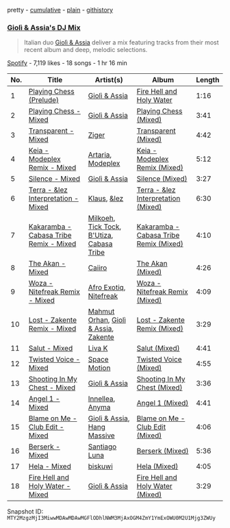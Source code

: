 pretty - [cumulative](/playlists/cumulative/37i9dQZF1DWZaiDZ16BA15.md) - [plain](/playlists/plain/37i9dQZF1DWZaiDZ16BA15) - [githistory](https://github.githistory.xyz/mackorone/spotify-playlist-archive/blob/main/playlists/plain/37i9dQZF1DWZaiDZ16BA15)

### [Giolì & Assia's DJ Mix](https://open.spotify.com/playlist/37i9dQZF1DWZaiDZ16BA15)

> Italian duo <a href="spotify:artist:6mM9a86Nrw0y7f9MaJGbpU">Giolì & Assia</a> deliver a mix featuring tracks from their most recent album and deep, melodic selections.

[Spotify](https://open.spotify.com/user/spotify) - 7,119 likes - 18 songs - 1 hr 16 min

| No. | Title | Artist(s) | Album | Length |
|---|---|---|---|---|
| 1 | [Playing Chess \(Prelude\)](https://open.spotify.com/track/2pP3PPZ2tiXDX6ifjTEB0X) | [Giolì & Assia](https://open.spotify.com/artist/6mM9a86Nrw0y7f9MaJGbpU) | [Fire Hell and Holy Water](https://open.spotify.com/album/0ZTKj2OdsF2gI2npmAADAQ) | 1:16 |
| 2 | [Playing Chess \- Mixed](https://open.spotify.com/track/6dTXkqYUn2guNpC83JML9g) | [Giolì & Assia](https://open.spotify.com/artist/6mM9a86Nrw0y7f9MaJGbpU) | [Playing Chess \(Mixed\)](https://open.spotify.com/album/0rr8n4nWYMbJBFJF6TjQ0g) | 3:41 |
| 3 | [Transparent \- Mixed](https://open.spotify.com/track/2qPuHzvZkF9w1gixNFgdBq) | [Ziger](https://open.spotify.com/artist/33L8FupX5olugmSnrRpYUQ) | [Transparent \(Mixed\)](https://open.spotify.com/album/0C0xvs9FJ8XiEcW0N2fRuc) | 4:42 |
| 4 | [Keia \- Modeplex Remix \- Mixed](https://open.spotify.com/track/4X5wslsbAuXiW5QppGrWU1) | [Artaria](https://open.spotify.com/artist/54LH798QKraEZosT57zMqU), [Modeplex](https://open.spotify.com/artist/1NnerRuA7QMi4ILFMoQsaU) | [Keia \- Modeplex Remix \(Mixed\)](https://open.spotify.com/album/2zEcR5TZtB6kM5fKoHsd8L) | 5:12 |
| 5 | [Silence \- Mixed](https://open.spotify.com/track/2U69avfzYJVrOYuOSezvhj) | [Giolì & Assia](https://open.spotify.com/artist/6mM9a86Nrw0y7f9MaJGbpU) | [Silence \(Mixed\)](https://open.spotify.com/album/19al8GSDYh710jgWe2jJiO) | 3:27 |
| 6 | [Terra \- &lez Interpretation \- Mixed](https://open.spotify.com/track/4qnALa0js1kpUZHsjRkrL1) | [Klaus](https://open.spotify.com/artist/0TtgAlKNutf5UgUpo6z3wT), [&lez](https://open.spotify.com/artist/2qYXvmcOMvQOnCBcvh8erq) | [Terra \- &lez Interpretation \(Mixed\)](https://open.spotify.com/album/2kRp3nr8baD5wEd9O1s8iq) | 6:30 |
| 7 | [Kakaramba \- Cabasa Tribe Remix \- Mixed](https://open.spotify.com/track/4tjDMsODSyFwNAIy9Wvtrr) | [Milkoeh](https://open.spotify.com/artist/5ohfiqQjV311dQdfpgzYak), [Tick Tock](https://open.spotify.com/artist/4HSLzKb8RzSBc6z7hvenm9), [B'Utiza](https://open.spotify.com/artist/52AxxPFLWcF8qLAxCOekmE), [Cabasa Tribe](https://open.spotify.com/artist/2GVXCkaensOw92z6rev9Ok) | [Kakaramba \- Cabasa Tribe Remix \(Mixed\)](https://open.spotify.com/album/3c8E2Zzdu1Rm7gTGWOojbj) | 4:10 |
| 8 | [The Akan \- Mixed](https://open.spotify.com/track/3FBsODMByNGh4BRIbT4rXj) | [Caiiro](https://open.spotify.com/artist/0fs9otT9TtwXUOcFXZomZY) | [The Akan \(Mixed\)](https://open.spotify.com/album/79QnKOq6WMeWNOFmguP4PL) | 4:26 |
| 9 | [Woza \- Nitefreak Remix \- Mixed](https://open.spotify.com/track/1KvJJ2MZmRiSrHGv2OsEgo) | [Afro Exotiq](https://open.spotify.com/artist/1u42YFJFM9CC3bhfoB0suE), [Nitefreak](https://open.spotify.com/artist/6lbUCWVW3hgQgrJwB8wadJ) | [Woza \- Nitefreak Remix \(Mixed\)](https://open.spotify.com/album/4Jfq3RfOPmqJaiGcg32ou2) | 4:09 |
| 10 | [Lost \- Zakente Remix \- Mixed](https://open.spotify.com/track/45K4y0mwWVBMw5Te1NASrm) | [Mahmut Orhan](https://open.spotify.com/artist/3t8WiyalpvnB9AObcMufiE), [Giolì & Assia](https://open.spotify.com/artist/6mM9a86Nrw0y7f9MaJGbpU), [Zakente](https://open.spotify.com/artist/5onJRnzNCch9amHkNIr8Bd) | [Lost \- Zakente Remix \(Mixed\)](https://open.spotify.com/album/3E6bbzRbsVGt6FKe1AOElV) | 3:29 |
| 11 | [Salut \- Mixed](https://open.spotify.com/track/7Dz4Bh89CDCeiwnMU5NI5r) | [Liva K](https://open.spotify.com/artist/63mVEANeXk1p622Ejj9rBj) | [Salut \(Mixed\)](https://open.spotify.com/album/26mHKw4uEvVMNTCGqWyt4e) | 4:41 |
| 12 | [Twisted Voice \- Mixed](https://open.spotify.com/track/2fBOXC2ljrXzwx8PByAnVg) | [Space Motion](https://open.spotify.com/artist/1k7iyyK6j5IJzF0cUMcaGY) | [Twisted Voice \(Mixed\)](https://open.spotify.com/album/1tVGkZsXyhMo1IRSmBr1Gd) | 4:55 |
| 13 | [Shooting In My Chest \- Mixed](https://open.spotify.com/track/5yZ3dNhYcDTSG33MI3oaUG) | [Giolì & Assia](https://open.spotify.com/artist/6mM9a86Nrw0y7f9MaJGbpU) | [Shooting In My Chest \(Mixed\)](https://open.spotify.com/album/72nmTewrokp0ijGZtMRZIK) | 3:36 |
| 14 | [Angel 1 \- Mixed](https://open.spotify.com/track/2RqveOt4w375IIRUNJKOzf) | [Innellea](https://open.spotify.com/artist/71rqI5HtraA3qXBwatyG6e), [Anyma](https://open.spotify.com/artist/4iBwchw0U0GZv5RfVYSMxN) | [Angel 1 \(Mixed\)](https://open.spotify.com/album/1LlT7FLWh7fAEosERc8HvC) | 4:41 |
| 15 | [Blame on Me \- Club Edit \- Mixed](https://open.spotify.com/track/3SvVIhOlmW9SPlR7KXbGZN) | [Giolì & Assia](https://open.spotify.com/artist/6mM9a86Nrw0y7f9MaJGbpU), [Hang Massive](https://open.spotify.com/artist/6bkF6GDcyXZn2T0D5Fwldl) | [Blame on Me \- Club Edit \(Mixed\)](https://open.spotify.com/album/3jC8nr4gZnrurwPIwZVZAS) | 4:06 |
| 16 | [Berserk \- Mixed](https://open.spotify.com/track/0n2wdvzINVDHNGhZK3pdTg) | [Santiago Luna](https://open.spotify.com/artist/4aM2sMXNqhsSKd0w89gOP8) | [Berserk \(Mixed\)](https://open.spotify.com/album/27dVFuvMjaqL5VPloK0ttx) | 5:36 |
| 17 | [Hela \- Mixed](https://open.spotify.com/track/7JJ6NykhLd1aYbYKTfVg4F) | [biskuwi](https://open.spotify.com/artist/2wdY7YDYVddKtVbbgh1fCT) | [Hela \(Mixed\)](https://open.spotify.com/album/6ygiIWvvJmTSUeqnzveu5s) | 4:05 |
| 18 | [Fire Hell and Holy Water \- Mixed](https://open.spotify.com/track/745qUk66s5pDjIgdqRMO8Y) | [Giolì & Assia](https://open.spotify.com/artist/6mM9a86Nrw0y7f9MaJGbpU) | [Fire Hell and Holy Water \(Mixed\)](https://open.spotify.com/album/5oIrhfrHjMRvPwpC0u3CyO) | 3:29 |

Snapshot ID: `MTY2MzgzMjI3MiwwMDAwMDAwMGFlODhlNWM3MjAxOGM4ZmY1YmExOWU0M2U1Mjg3ZWUy`
